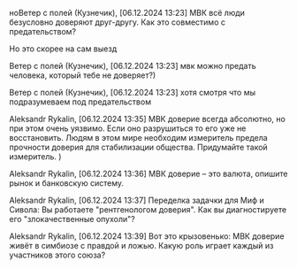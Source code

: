 ноВетер с полей (Кузнечик), [06.12.2024 13:23]
МВК всё люди безусловно доверяют друг-другу. Как это совместимо с предательством? 

Но это скорее на сам выезд

Ветер с полей (Кузнечик), [06.12.2024 13:23]
мвк можно предать человека, который тебе не доверяет?)

Ветер с полей (Кузнечик), [06.12.2024 13:23]
хотя смотря что мы подразумеваем под предательством

Aleksandr Rykalin, [06.12.2024 13:35]
МВК доверие всегда абсолютно, но при этом очень уязвимо. Если оно разрушиться то его уже не восстановить. Людям в этом мире необходим измеритель предела прочности доверия для стабилизации общества. Придумайте такой измеритель.
)

Aleksandr Rykalin, [06.12.2024 13:36]
МВК доверие – это валюта, опишите рынок и банковскую систему.

Aleksandr Rykalin, [06.12.2024 13:37]
Переделка задачки для Миф и Сивола: Вы работаете "рентгенологом доверия". Как вы диагностируете его "злокачественные опухоли"?

Aleksandr Rykalin, [06.12.2024 13:39]
Вот это крызовенько: МВК доверие живёт в симбиозе с правдой и ложью. Какую роль играет каждый из участников этого союза?